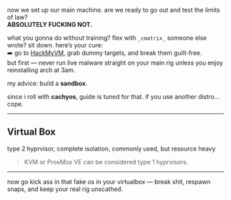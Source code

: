 now we set up our main machine. are we ready to go out and test the limits of law?  
**ABSOLUTELY FUCKING NOT.**

what you gonna do without training? flex with `_cmatrix_` someone else wrote? sit down. here’s your cure:  
➡️ go to [HackMyVM](https://hackmyvm.eu), grab dummy targets, and break them guilt-free.  
but first — never run live malware straight on your main rig unless you enjoy reinstalling arch at 3am. 

my advice: build a **sandbox**.

since i roll with **cachyos**, guide is tuned for that. if you use another distro… cope.

---
## Virtual Box
type 2 hyprvisor, complete isolation, commonly used, but resource heavy

> KVM or ProxMox VE can be considered type 1 hyprvisors.


---
now go kick ass in that fake os in your virtualbox — break shit, respawn snaps, and keep your real rig unscathed.